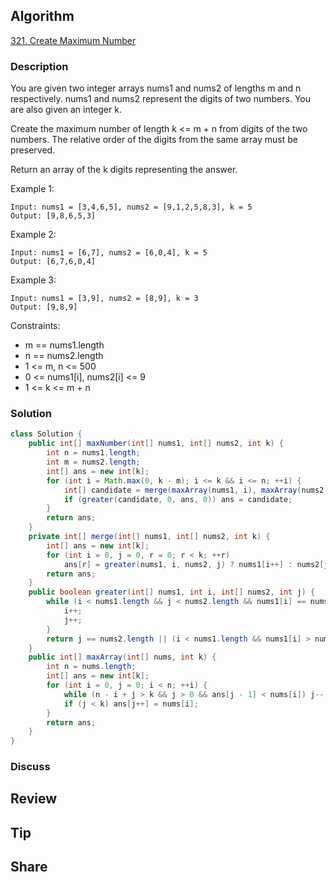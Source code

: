 ## Algorithm

[321. Create Maximum Number](https://leetcode.com/problems/create-maximum-number/)

### Description

You are given two integer arrays nums1 and nums2 of lengths m and n respectively. nums1 and nums2 represent the digits of two numbers. You are also given an integer k.

Create the maximum number of length k <= m + n from digits of the two numbers. The relative order of the digits from the same array must be preserved.

Return an array of the k digits representing the answer.


Example 1:

```
Input: nums1 = [3,4,6,5], nums2 = [9,1,2,5,8,3], k = 5
Output: [9,8,6,5,3]
```

Example 2:

```
Input: nums1 = [6,7], nums2 = [6,0,4], k = 5
Output: [6,7,6,0,4]
```

Example 3:

```
Input: nums1 = [3,9], nums2 = [8,9], k = 3
Output: [9,8,9]
```

Constraints:

- m == nums1.length
- n == nums2.length
- 1 <= m, n <= 500
- 0 <= nums1[i], nums2[i] <= 9
- 1 <= k <= m + n

### Solution

```java
class Solution {
    public int[] maxNumber(int[] nums1, int[] nums2, int k) {
        int n = nums1.length;
        int m = nums2.length;
        int[] ans = new int[k];
        for (int i = Math.max(0, k - m); i <= k && i <= n; ++i) {
            int[] candidate = merge(maxArray(nums1, i), maxArray(nums2, k - i), k);
            if (greater(candidate, 0, ans, 0)) ans = candidate;
        }
        return ans;
    }
    private int[] merge(int[] nums1, int[] nums2, int k) {
        int[] ans = new int[k];
        for (int i = 0, j = 0, r = 0; r < k; ++r)
            ans[r] = greater(nums1, i, nums2, j) ? nums1[i++] : nums2[j++];
        return ans;
    }
    public boolean greater(int[] nums1, int i, int[] nums2, int j) {
        while (i < nums1.length && j < nums2.length && nums1[i] == nums2[j]) {
            i++;
            j++;
        }
        return j == nums2.length || (i < nums1.length && nums1[i] > nums2[j]);
    }
    public int[] maxArray(int[] nums, int k) {
        int n = nums.length;
        int[] ans = new int[k];
        for (int i = 0, j = 0; i < n; ++i) {
            while (n - i + j > k && j > 0 && ans[j - 1] < nums[i]) j--;
            if (j < k) ans[j++] = nums[i];
        }
        return ans;
    }
}
```

### Discuss

## Review


## Tip


## Share
